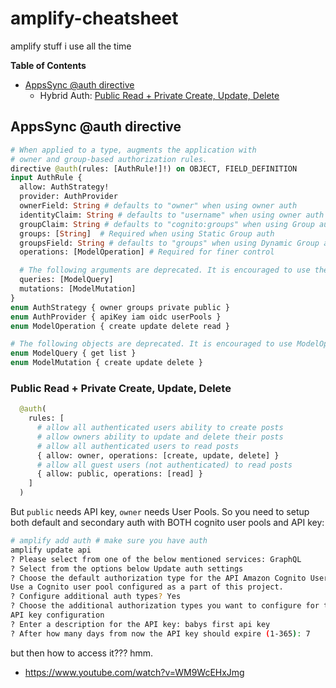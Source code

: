 # amplify-cheatsheet
amplify stuff i use all the time

<!-- START doctoc generated TOC please keep comment here to allow auto update -->
<!-- DON'T EDIT THIS SECTION, INSTEAD RE-RUN doctoc TO UPDATE -->
**Table of Contents**

- [AppsSync @auth directive](#appssync-auth-directive)
  - Hybrid Auth: [Public Read + Private Create, Update, Delete](#public-read--private-create-update-delete)

<!-- END doctoc generated TOC please keep comment here to allow auto update -->


## AppsSync @auth directive

```graphql
# When applied to a type, augments the application with
# owner and group-based authorization rules.
directive @auth(rules: [AuthRule!]!) on OBJECT, FIELD_DEFINITION
input AuthRule {
  allow: AuthStrategy!
  provider: AuthProvider
  ownerField: String # defaults to "owner" when using owner auth
  identityClaim: String # defaults to "username" when using owner auth
  groupClaim: String # defaults to "cognito:groups" when using Group auth
  groups: [String]  # Required when using Static Group auth
  groupsField: String # defaults to "groups" when using Dynamic Group auth
  operations: [ModelOperation] # Required for finer control

  # The following arguments are deprecated. It is encouraged to use the 'operations' argument.
  queries: [ModelQuery]
  mutations: [ModelMutation]
}
enum AuthStrategy { owner groups private public }
enum AuthProvider { apiKey iam oidc userPools }
enum ModelOperation { create update delete read }

# The following objects are deprecated. It is encouraged to use ModelOperations.
enum ModelQuery { get list }
enum ModelMutation { create update delete }
```

### Public Read + Private Create, Update, Delete

```graphql
  @auth(
    rules: [
      # allow all authenticated users ability to create posts
      # allow owners ability to update and delete their posts
      # allow all authenticated users to read posts
      { allow: owner, operations: [create, update, delete] }
      # allow all guest users (not authenticated) to read posts
      { allow: public, operations: [read] }
    ]
  )
```

But `public` needs API key, `owner` needs User Pools. So you need to setup both default and secondary auth with BOTH cognito user pools and API key:

```bash
# amplify add auth # make sure you have auth
amplify update api
? Please select from one of the below mentioned services: GraphQL
? Select from the options below Update auth settings
? Choose the default authorization type for the API Amazon Cognito User Pool
Use a Cognito user pool configured as a part of this project.
? Configure additional auth types? Yes
? Choose the additional authorization types you want to configure for the API API key
API key configuration
? Enter a description for the API key: babys first api key
? After how many days from now the API key should expire (1-365): 7
```

but then how to access it??? hmm.

- https://www.youtube.com/watch?v=WM9WcEHxJmg
